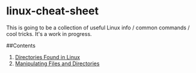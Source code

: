 # linux-cheat-sheet
This is going to be a collection of useful Linux info / common commands / cool tricks.
It's a work in progress.

##Contents
1. [Directories Found in Linux](linux-directories.md)
2. [Manipulating Files and Directories](manipulating-files-and-directories.md)